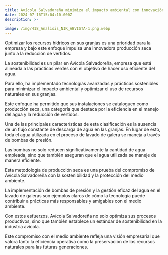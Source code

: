 ```yaml
---
title: Avícola Salvadoreña minimiza el impacto ambiental con innovación y sostenibilidad.
date: 2024-07-16T15:04:10.000Z
description: >-
  -
image: /img/418_Analisis_NIR_ABVISTA-1.png.webp
---
```


Optimizar los recursos hídricos en sus granjas es una prioridad para la empresa y bajo este enfoque impulsa una innovadora producción seca junto a la reducción de vertidos.

La sostenibilidad es un pilar en Avícola Salvadoreña, empresa que está alineada a las prácticas verdes con el objetivo de hacer uso eficiente del agua.

Para ello, ha implementado tecnologías avanzadas y prácticas sostenibles para minimizar el impacto ambiental y optimizar el uso de recursos naturales en sus granjas. 

Este enfoque ha permitido que sus instalaciones se cataloguen como producción seca, una categoría que destaca por la eficiencia en el manejo del agua y la reducción de vertidos.

Una de las principales características de esta clasificación es la ausencia de un flujo constante de descarga de agua en las granjas. En lugar de esto, toda el agua utilizada en el proceso de lavado de galera se maneja a través de bombas de presión. 

Las bombas no solo reducen significativamente la cantidad de agua empleada, sino que también aseguran que el agua utilizada se maneje de manera eficiente. 

Esta metodología de producción seca es una prueba del compromiso de Avícola Salvadoreña con la sostenibilidad y la protección del medio ambiente.

La implementación de bombas de presión y la gestión eficaz del agua en el lavado de galeras son ejemplos claros de cómo la tecnología puede contribuir a prácticas más responsables y amigables con el medio ambiente.

Con estos esfuerzos, Avícola Salvadoreña no solo optimiza sus procesos productivos, sino que también establece un estándar de sostenibilidad en la industria avícola. 

Este compromiso con el medio ambiente refleja una visión empresarial que valora tanto la eficiencia operativa como la preservación de los recursos naturales para las futuras generaciones.


